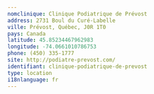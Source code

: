 ```yaml
---
nomclinique: Clinique Podiatrique de Prévost
address: 2731 Boul du Curé-Labelle
ville: Prévost, Québec, J0R 1T0
pays: Canada
latitude: 45.85234467962983
longitude: -74.0661010786753
phone: (450) 335-1777
site: http://podiatre-prevost.com/
identifiant: clinique-podiatrique-de-prevost
type: location
i18nlanguage: fr
---
```

